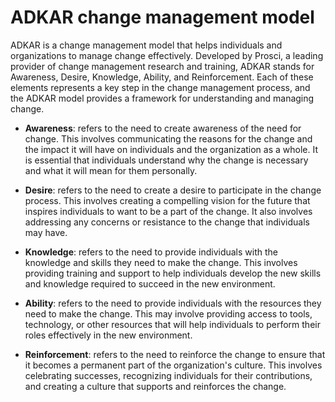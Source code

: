 # ADKAR change management model

ADKAR is a change management model that helps individuals and organizations to manage change effectively. Developed by Prosci, a leading provider of change management research and training, ADKAR stands for Awareness, Desire, Knowledge, Ability, and Reinforcement. Each of these elements represents a key step in the change management process, and the ADKAR model provides a framework for understanding and managing change.

* **Awareness**: refers to the need to create awareness of the need for change. This involves communicating the reasons for the change and the impact it will have on individuals and the organization as a whole. It is essential that individuals understand why the change is necessary and what it will mean for them personally.

* **Desire**: refers to the need to create a desire to participate in the change process. This involves creating a compelling vision for the future that inspires individuals to want to be a part of the change. It also involves addressing any concerns or resistance to the change that individuals may have.

* **Knowledge**: refers to the need to provide individuals with the knowledge and skills they need to make the change. This involves providing training and support to help individuals develop the new skills and knowledge required to succeed in the new environment.

* **Ability**: refers to the need to provide individuals with the resources they need to make the change. This may involve providing access to tools, technology, or other resources that will help individuals to perform their roles effectively in the new environment.

* **Reinforcement**: refers to the need to reinforce the change to ensure that it becomes a permanent part of the organization's culture. This involves celebrating successes, recognizing individuals for their contributions, and creating a culture that supports and reinforces the change.
